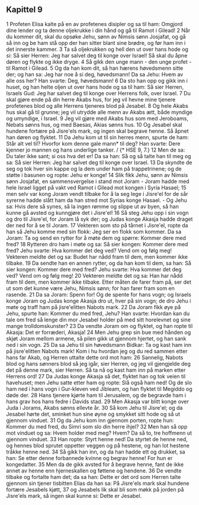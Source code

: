 ## Kapittel 9

1 Profeten Elisa kalte på en av profetenes disipler og sa til ham: Omgjord dine lender og ta denne oljekrukke i din hånd og gå til Ramot i Gilead!
2 Når du kommer dit, skal du opsøke Jehu, sønn av Nimsis sønn Josjafat, og gå så inn og be ham stå opp der han sitter blant sine brødre, og før ham inn i det innerste kammer.
3 Ta så oljekrukken og hell den ut over hans hode og si: Så sier Herren: Jeg har salvet deg til konge over Israel! Så skal du åpne døren og flykte og ikke dryge.
4 Så gikk den unge mann - den unge profet - til Ramot i Gilead.
5 Og da han kom dit, så han hærens høvedsmenn sitte der; og han sa: Jeg har noe å si deg, høvedsmann! Da sa Jehu: Hvem av alle oss her? Han svarte: Deg, høvedsmann!
6 Da sto han opp og gikk inn i huset, og han helte oljen ut over hans hode og sa til ham: Så sier Herren, Israels Gud: Jeg har salvet deg til konge over Herrens folk, over Israel.
7 Du skal gjøre ende på din herre Akabs hus, for jeg vil hevne mine tjenere profetenes blod og alle Herrens tjeneres blod på Jesabel.
8 Og hele Akabs hus skal gå til grunne; jeg vil utrydde alle menn av Akabs ætt, både myndige og umyndige, i Israel.
9 Jeg vil gjøre med Akabs hus som med Jeroboams, Nebats sønns hus, og med Baesas, Akias sønns hus.
10 Og Jesabel skal hundene fortære på Jisre'els mark, og ingen skal begrave henne. Så åpnet han døren og flyktet.
11 Da Jehu kom ut til sin herres menn, spurte de ham: Står alt vel til? Hvorfor kom denne gale mann* til deg? Han svarte: Dere kjenner jo mannen og hans underlige tanker. / {* HSE 9, 7.}
12 Men de sa: Du taler ikke sant; si oss hva det er! Da sa han: Så og så talte han til meg og sa: Så sier Herren: Jeg har salvet deg til konge over Israel.
13 Da skyndte de seg og tok hver sin kappe og la dem under ham på trappetrinene; og de støtte i basunen og ropte: Jehu er konge!
14 Slik fikk Jehu, sønn av Nimsis sønn Josjafat, en sammensvergelse i stand mot Joram - Joram hadde med hele Israel ligget på vakt ved Ramot i Gilead mot kongen i Syria Hasael;
15 men selv var kong Joram vendt tilbake for å la seg lege i Jisre'el for de sår syrerne hadde slått ham da han stred mot Syrias konge Hasael. - Og Jehu sa: Hvis dere så synes, så la ingen rømme og slippe ut av byen, så han kunne gå avsted og kunngjøre det i Jisre'el!
16 Så steg Jehu opp i sin vogn og dro til Jisre'el, for Joram lå syk der; og Judas konge Akasja hadde draget der ned for å se til Joram.
17 Vekteren som sto på tårnet i Jisre'el, ropte da han så Jehu komme med sin flokk: Jeg ser en flokk som kommer. Da sa Joram: Ta og send en rytter for å møte dem og spørre: Kommer dere med fred?
18 Rytteren dro ham i møte og sa: Så sier kongen: Kommer dere med fred? Jehu svarte: Hva kommer det deg ved? Vend om og følg meg! Vekteren meldte det og sa: Budet har nådd fram til dem, men kommer ikke tilbake.
19 Da sendte han en annen rytter, og da han kom til dem, sa han: Så sier kongen: Kommer dere med fred? Jehu svarte: Hva kommer det deg ved? Vend om og følg meg!
20 Vekteren meldte det og sa: Han har nådd fram til dem, men kommer ikke tilbake. Etter måten de farer fram på, ser det ut som det kunne være Jehu, Nimsis sønn; for han farer fram som en rasende.
21 Da sa Joram: Spenn for! Og de spente for hans vogn; og Israels konge Joram og Judas konge Akasja dro ut, hver på sin vogn; de dro Jehu i møte og traff ham på jisre'elitten Nabots mark.
22 Da Joram fikk øye på Jehu, spurte han: Kommer du med fred, Jehu? Han svarte: Hvordan kan du tale om fred så lenge din mor Jesabel holder på med sitt horelevnet og sine mange trolldomskunster?
23 Da vendte Joram om og flyktet, og han ropte til Akasja: Det er forræderi, Akasja!
24 Men Jehu grep sin bue med hånden og skjøt Joram mellom armene, så pilen gikk ut gjennom hjertet, og han sank ned i sin vogn.
25 Da sa Jehu til sin høvedsmann Bidkar: Ta og kast ham inn på jisre'elitten Nabots mark! Kom i hu hvordan jeg og du red sammen etter hans far Akab, og Herren uttalte dette ord mot ham:
26 Sannelig, Nabots blod og hans sønners blod så jeg igår, sier Herren, og jeg vil gjengjelde deg det på denne mark, sier Herren. Så ta nå og kast ham inn på marken etter Herrens ord!
27 Da Judas konge Akasja så det, flyktet han og tok veien til havehuset; men Jehu satte etter ham og ropte: Slå også ham ned! Og de slo ham ned i hans vogn i Gur-kleven ved Jibleam, og han flyktet til Megiddo og døde der.
28 Hans tjenere kjørte ham til Jerusalem, og de begravde ham i hans grav hos hans fedre i Davids stad.
29 Men Akasja var blitt konge over Juda i Jorams, Akabs sønns ellevte år.
30 Så kom Jehu til Jisre'el; og da Jesabel hørte det, sminket hun sine øyne og smykket sitt hode og så ut gjennom vinduet.
31 Og da Jehu kom inn gjennom porten, ropte hun: Kommer du med fred, du Simri som slo din herre ihjel?
32 Men han så opp mot vinduet og sa: Hvem holder med meg? Hvem? Da så to, tre hoffmenn ut gjennom vinduet.
33 Han ropte: Styrt henne ned! Da styrtet de henne ned, og hennes blod sprutet oppetter veggen og på hestene, og han lot hestene tråkke henne ned.
34 Så gikk han inn, og da han hadde ett og drukket, sa han: Se etter denne forbannede kvinne og begrav henne! For hun er kongedatter.
35 Men da de gikk avsted for å begrave henne, fant de ikke annet av henne enn hjerneskallen og føttene og hendene.
36 De vendte tilbake og fortalte ham det; da sa han: Dette er det ord som Herren talte gjennom sin tjener tisbitten Elias da han sa: På Jisre'els mark skal hundene fortære Jesabels kjøtt,
37 og Jesabels lik skal bli som møkk på jorden på Jisre'els mark, så ingen skal kunne si: Dette er Jesabel.

